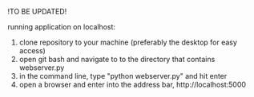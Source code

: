!TO BE UPDATED!

running application on localhost:
1. clone repository to your machine (preferably the desktop for easy access)
2. open git bash and navigate to to the directory that contains webserver.py
3. in the command line, type "python webserver.py" and hit enter
4. open a browser and enter into the address bar, http://localhost:5000